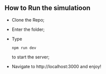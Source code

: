 ## How to Run the simulatioon

- Clone the Repo;

- Enter the folder;

- Type

  ```
  npm run dev
  ```

  to start the server;

- Navigate to http://localhost:3000 and enjoy!
